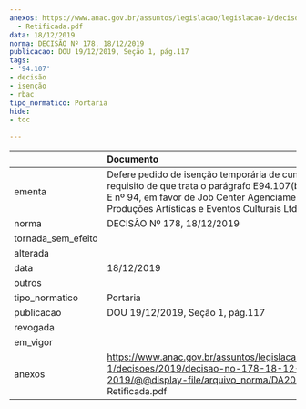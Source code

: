 ```yaml
---
anexos: https://www.anac.gov.br/assuntos/legislacao/legislacao-1/decisoes/2019/decisao-no-178-18-12-2019/@@display-file/arquivo_norma/DA2019-0178
  - Retificada.pdf
data: 18/12/2019
norma: DECISÃO Nº 178, 18/12/2019
publicacao: DOU 19/12/2019, Seção 1, pág.117
tags:
- '94.107'
- decisão
- isenção
- rbac
tipo_normatico: Portaria
hide: 
- toc 
 
---
```


|                    | Documento                                                                                                                                                                                                         |
|:-------------------|:------------------------------------------------------------------------------------------------------------------------------------------------------------------------------------------------------------------|
| ementa             | Defere pedido de isenção temporária de cumprimento do requisito de que trata o parágrafo E94.107(b) do RBAC-E nº 94, em favor de Job Center Agenciamento, Editora, Produções Artísticas e Eventos Culturais Ltda. |
| norma              | DECISÃO Nº 178, 18/12/2019                                                                                                                                                                                        |
| tornada_sem_efeito |                                                                                                                                                                                                                   |
| alterada           |                                                                                                                                                                                                                   |
| data               | 18/12/2019                                                                                                                                                                                                        |
| outros             |                                                                                                                                                                                                                   |
| tipo_normatico     | Portaria                                                                                                                                                                                                          |
| publicacao         | DOU 19/12/2019, Seção 1, pág.117                                                                                                                                                                                  |
| revogada           |                                                                                                                                                                                                                   |
| em_vigor           |                                                                                                                                                                                                                   |
| anexos             | https://www.anac.gov.br/assuntos/legislacao/legislacao-1/decisoes/2019/decisao-no-178-18-12-2019/@@display-file/arquivo_norma/DA2019-0178 - Retificada.pdf                                                        |